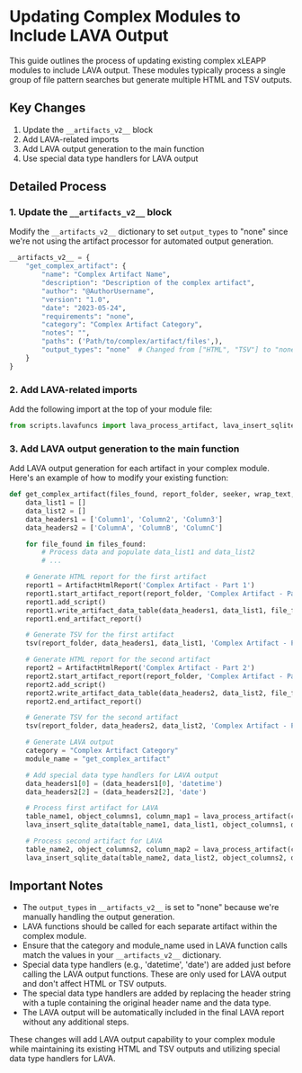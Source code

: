 # Updating Complex Modules to Include LAVA Output

This guide outlines the process of updating existing complex xLEAPP modules to include LAVA output. These modules typically process a single group of file pattern searches but generate multiple HTML and TSV outputs.

## Key Changes

1. Update the `__artifacts_v2__` block
2. Add LAVA-related imports
3. Add LAVA output generation to the main function
4. Use special data type handlers for LAVA output

## Detailed Process

### 1. Update the `__artifacts_v2__` block

Modify the `__artifacts_v2__` dictionary to set `output_types` to "none" since we're not using the artifact processor for automated output generation.

```python
__artifacts_v2__ = {
    "get_complex_artifact": {
        "name": "Complex Artifact Name",
        "description": "Description of the complex artifact",
        "author": "@AuthorUsername",
        "version": "1.0",
        "date": "2023-05-24",
        "requirements": "none",
        "category": "Complex Artifact Category",
        "notes": "",
        "paths": ('Path/to/complex/artifact/files',),
        "output_types": "none"  # Changed from ["HTML", "TSV"] to "none"
    }
}
```

### 2. Add LAVA-related imports

Add the following import at the top of your module file:

```python
from scripts.lavafuncs import lava_process_artifact, lava_insert_sqlite_data
```

### 3. Add LAVA output generation to the main function

Add LAVA output generation for each artifact in your complex module. Here's an example of how to modify your existing function:

```python
def get_complex_artifact(files_found, report_folder, seeker, wrap_text, timezone_offset):
    data_list1 = []
    data_list2 = []
    data_headers1 = ['Column1', 'Column2', 'Column3']
    data_headers2 = ['ColumnA', 'ColumnB', 'ColumnC']

    for file_found in files_found:
        # Process data and populate data_list1 and data_list2
        # ...

    # Generate HTML report for the first artifact
    report1 = ArtifactHtmlReport('Complex Artifact - Part 1')
    report1.start_artifact_report(report_folder, 'Complex Artifact - Part 1')
    report1.add_script()
    report1.write_artifact_data_table(data_headers1, data_list1, file_found)
    report1.end_artifact_report()

    # Generate TSV for the first artifact
    tsv(report_folder, data_headers1, data_list1, 'Complex Artifact - Part 1')

    # Generate HTML report for the second artifact
    report2 = ArtifactHtmlReport('Complex Artifact - Part 2')
    report2.start_artifact_report(report_folder, 'Complex Artifact - Part 2')
    report2.add_script()
    report2.write_artifact_data_table(data_headers2, data_list2, file_found)
    report2.end_artifact_report()

    # Generate TSV for the second artifact
    tsv(report_folder, data_headers2, data_list2, 'Complex Artifact - Part 2')

    # Generate LAVA output
    category = "Complex Artifact Category"
    module_name = "get_complex_artifact"

    # Add special data type handlers for LAVA output
    data_headers1[0] = (data_headers1[0], 'datetime')
    data_headers2[2] = (data_headers2[2], 'date')

    # Process first artifact for LAVA
    table_name1, object_columns1, column_map1 = lava_process_artifact(category, module_name, 'Complex Artifact - Part 1', data_headers1, len(data_list1))
    lava_insert_sqlite_data(table_name1, data_list1, object_columns1, data_headers1, column_map1)

    # Process second artifact for LAVA
    table_name2, object_columns2, column_map2 = lava_process_artifact(category, module_name, 'Complex Artifact - Part 2', data_headers2, len(data_list2))
    lava_insert_sqlite_data(table_name2, data_list2, object_columns2, data_headers2, column_map2)
```

## Important Notes

- The `output_types` in `__artifacts_v2__` is set to "none" because we're manually handling the output generation.
- LAVA functions should be called for each separate artifact within the complex module.
- Ensure that the category and module_name used in LAVA function calls match the values in your `__artifacts_v2__` dictionary.
- Special data type handlers (e.g., 'datetime', 'date') are added just before calling the LAVA output functions. These are only used for LAVA output and don't affect HTML or TSV outputs.
- The special data type handlers are added by replacing the header string with a tuple containing the original header name and the data type.
- The LAVA output will be automatically included in the final LAVA report without any additional steps.

These changes will add LAVA output capability to your complex module while maintaining its existing HTML and TSV outputs and utilizing special data type handlers for LAVA.
